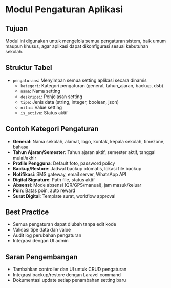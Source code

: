 # Modul Pengaturan Aplikasi

## Tujuan
Modul ini digunakan untuk mengelola semua pengaturan sistem, baik umum maupun khusus, agar aplikasi dapat dikonfigurasi sesuai kebutuhan sekolah.

## Struktur Tabel
- `pengaturans`: Menyimpan semua setting aplikasi secara dinamis
  - `kategori`: Kategori pengaturan (general, tahun_ajaran, backup, dsb)
  - `nama`: Nama setting
  - `deskripsi`: Penjelasan setting
  - `tipe`: Jenis data (string, integer, boolean, json)
  - `nilai`: Value setting
  - `is_active`: Status aktif

## Contoh Kategori Pengaturan
- **General**: Nama sekolah, alamat, logo, kontak, kepala sekolah, timezone, bahasa
- **Tahun Ajaran/Semester**: Tahun ajaran aktif, semester aktif, tanggal mulai/akhir
- **Profile Pengguna**: Default foto, password policy
- **Backup/Restore**: Jadwal backup otomatis, lokasi file backup
- **Notifikasi**: SMS gateway, email server, WhatsApp API
- **Digital Signature**: Path file, status aktif
- **Absensi**: Mode absensi (QR/GPS/manual), jam masuk/keluar
- **Poin**: Batas poin, auto reward
- **Surat Digital**: Template surat, workflow approval

## Best Practice
- Semua pengaturan dapat diubah tanpa edit kode
- Validasi tipe data dan value
- Audit log perubahan pengaturan
- Integrasi dengan UI admin

## Saran Pengembangan
- Tambahkan controller dan UI untuk CRUD pengaturan
- Integrasi backup/restore dengan Laravel command
- Dokumentasi update setiap penambahan setting baru
